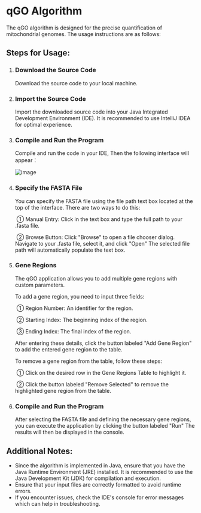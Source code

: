 # qGO Algorithm

The qGO algorithm is designed for the precise quantification of mitochondrial genomes. The usage instructions are as follows:

## Steps for Usage:

1. ### Download the Source Code

   Download the source code to your local machine.

2. ### Import the Source Code

   Import the downloaded source code into your Java Integrated Development Environment (IDE). It is recommended to use IntelliJ IDEA for optimal experience.

3. ### Compile and Run the Program

   Compile and run the code in your IDE, Then the following interface will appear：

   ![image](https://github.com/user-attachments/assets/536bafe2-bbb2-4303-8565-ae33d404bc90)



4. ### Specify the FASTA File

   You can specify the FASTA file using the file path text box located at the top of the interface. There are two ways to do this:

   ​	   ① Manual Entry: Click in the text box and type the full path to your .fasta file.

   ​	   ② Browse Button: Click "Browse" to open a file chooser dialog. Navigate to your .fasta file, select it, and click "Open" The selected file path will automatically populate the text box.

5. ### Gene Regions

   The qGO application allows you to add multiple gene regions with custom parameters.

   To add a gene region, you need to input three fields:

   ​	① Region Number: An identifier for the region.
   
   ​	② Starting Index: The beginning index of the region.
   
   ​	③ Ending Index: The final index of the region.

   After entering these details, click the button labeled "Add Gene Region" to add the entered gene region to the table.

   To remove a gene region from the table, follow these steps:

   ​	① Click on the desired row in the Gene Regions Table to highlight it.
   
   ​	② Click the button labeled "Remove Selected" to remove the highlighted gene region from the table.

7. ### Compile and Run the Program

   After selecting the FASTA file and defining the necessary gene regions, you can execute the application by clicking the button labeled "Run" The results will then be displayed in the console.

## Additional Notes:

- Since the algorithm is implemented in Java, ensure that you have the Java Runtime Environment (JRE) installed. It is recommended to use the Java Development Kit (JDK) for compilation and execution.
- Ensure that your input files are correctly formatted to avoid runtime errors.
- If you encounter issues, check the IDE's console for error messages which can help in troubleshooting.
